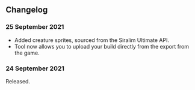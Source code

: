 ## Changelog

### 25 September 2021

* Added creature sprites, sourced from the Siralim Ultimate API.
* Tool now allows you to upload your build directly from the export from the game.

### 24 September 2021

Released.